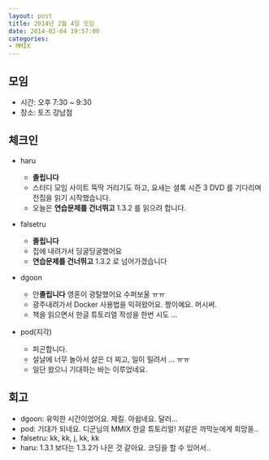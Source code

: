```yaml
---
layout: post
title: 2014년 2월 4일 모임
date: 2014-02-04 19:57:00
categories:
- MMIX
---
```


## 모임

* 시간: 오후 7:30 ~ 9:30
* 장소: 토즈 강남점

## 체크인

* haru
    * **졸립니다**
    * 스터디 모임 사이트 뚝딱 거리기도 하고, 요새는 셜록 시즌 3 DVD 를 기다리며 전집을 읽기 시작했습니다.
    * 오늘은 **연습문제를 건너뛰고** 1.3.2 를 읽으려 합니다.

* falsetru
    * **졸립니다**
    * 집에 내려가서 딩굴딩굴했어요
    * **연습문제를 건너뛰고** 1.3.2 로 넘어가겠습니다

* dgoon
    * 안**졸립니다** 영혼이 광탈했어요 수퍼보울 ㅠㅠ
    * 광주내려가서 Docker 사용법을 익혀왔어요. 짱이예요. 머시써.
    * 책을 읽으면서 한글 튜토리얼 작성을 한번 시도 ...

* pod(지각)
    * 피곤합니다. 
    * 설날에 너무 놀아서 살은 더 찌고, 일이 밀려서 ... ㅠㅠ
    * 일단 왔으니 기대하는 바는 이루었네요.

## 회고

* dgoon: 유익한 시간이었어요. 제킬. 아쉽네요. 달러...
* pod: 기대가 되네요. 디군님의 MMIX 한글 튜토리얼! 저같은 까막눈에게 희망을..
* falsetru: kk, kk, j, kk, kk
* haru: 1.3.1 보다는 1.3.2가 나은 것 같아요. 코딩을 할 수 있어서..
